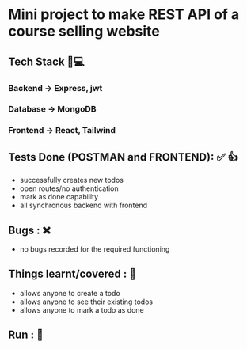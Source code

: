 # Mini project to make REST API of a course selling website

## Tech Stack 🚀💻
### Backend -> Express, jwt 
### Database -> MongoDB
### Frontend -> React, Tailwind


## Tests Done (POSTMAN and FRONTEND): ✅ 👍
- successfully creates new todos
- open routes/no authentication
- mark as done capability
- all synchronous backend with frontend



## Bugs : ❌
- no bugs recorded for the required functioning


## Things learnt/covered : 🎊
- allows anyone to create a todo
- allows anyone to see their existing todos
- allows anyone to mark a todo as done


## Run : 🚀
<!-- - Create .env in root folder and set the environment variables JWT_SECRET and MONGO_URL
- Run <code> node index.js </code> in root folder -->

